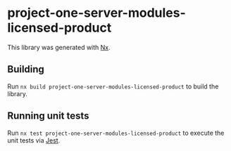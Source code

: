 # project-one-server-modules-licensed-product

This library was generated with [Nx](https://nx.dev).

## Building

Run `nx build project-one-server-modules-licensed-product` to build the library.

## Running unit tests

Run `nx test project-one-server-modules-licensed-product` to execute the unit tests via [Jest](https://jestjs.io).
